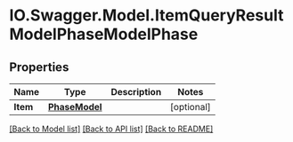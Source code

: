 # IO.Swagger.Model.ItemQueryResultModelPhaseModelPhase
## Properties

Name | Type | Description | Notes
------------ | ------------- | ------------- | -------------
**Item** | [**PhaseModel**](PhaseModel.md) |  | [optional] 

[[Back to Model list]](../README.md#documentation-for-models) [[Back to API list]](../README.md#documentation-for-api-endpoints) [[Back to README]](../README.md)

